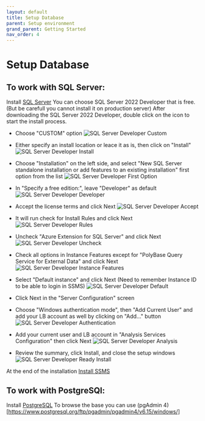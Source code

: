 ```yaml
---
layout: default
title: Setup Database
parent: Setup environment
grand_parent: Getting Started
nav_order: 4
---
```


# Setup Database 
## To work with SQL Server:
Install [SQL Server](https://www.microsoft.com/en-us/sql-server/sql-server-downloads)
You can choose SQL Server 2022 Developer that is free. (But be carefull you cannot install it on production server)
After downloading the SQL Server 2022 Developer, double click on the icon to start the install process.

 - Choose "CUSTOM" option
 ![SQL Server Developer Custom](../../Images/SQLServerDeveloperCustom.PNG)
 
 - Either specify an install location or leace it as is, then click on "Install"
 ![SQL Server Developer Install](../../Images/SQLServerDeveloperInstall.PNG)

 - Choose "Installation" on the left side, and select "New SQL Server standalone installation or add features to an existing installation" first option from the list
 ![SQL Server Developer First Option](../../Images/SQLServerDeveloperFirstOption.PNG)

 - In "Specify a free edition:", leave "Developer" as default
 ![SQL Server Developer Developer](../../Images/SQLServerDeveloperDeveloper.PNG)

 - Accept the license terms and click Next
 ![SQL Server Developer Accept](../../Images/SQLServerDeveloperAccept.PNG)

 - It will run check for Install Rules and click Next
 ![SQL Server Developer Rules](../../Images/SQLServerDeveloperRules.PNG)

 - Uncheck "Azure Extension for SQL Server" and click Next
 ![SQL Server Developer Uncheck](../../Images/SQLServerDeveloperUncheck.PNG)

 - Check all options in Instance Features except for "PolyBase Query Service for External Data" and click Next
 ![SQL Server Developer Instance Features](../../Images/SQLServerDeveloperInstanceFeature.PNG)

 - Select "Default instance" and click Next (Need to remember Instance ID to be able to login in SSMS)
 ![SQL Server Developer Default](../../Images/SQLServerDeveloperDefault.PNG)

 - Click Next in the "Server Configuration" screen

 - Choose "Windows authentication mode", then "Add Current User" and add your LB account as well by clicking on "Add..." button
 ![SQL Server Developer Authentication](../../Images/SQLServerDeveloperAuthentication.PNG)

 - Add your current user and LB account in "Analysis Services Configuration" then click Next
 ![SQL Server Developer Analysis](../../Images/SQLServerDeveloperAnalysis.PNG)

 - Review the summary, click Install, and close the setup windows
 ![SQL Server Developer Ready Install](../../Images/SQLServerDeveloperReadyInstall.PNG)

At the end of the installation
[Install SSMS](https://learn.microsoft.com/en-us/sql/ssms/download-sql-server-management-studio-ssms)

## To work with PostgreSQl:
Install [PostgreSQL](https://www.postgresql.org/download/)
To browse the base you can use (pgAdmin 4)[https://www.postgresql.org/ftp/pgadmin/pgadmin4/v6.15/windows/]
